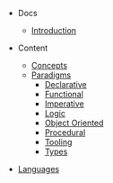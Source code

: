 - Docs
  - [Introduction](/)

- Content
  - [Concepts](/content/concepts/README.md)
  - [Paradigms](/content/paradigms/README.md)
    - [Declarative](./declarative.md)
    - [Functional](functional.md)
    - [Imperative](imperative.md)
    - [Logic](logic.md)
    - [Object Oriented](object-oriented.md)
    - [Procedural](procedural.md)
    - [Tooling](/content/tooling/README.md)
    - [Types](/content/types/README.md)

- [Languages](/content/languages/README.md)


